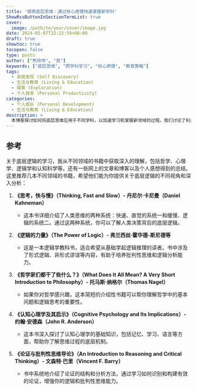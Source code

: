 ```yaml
---
title: '探索底层思维：通过核心原理快速掌握新学科'
ShowRssButtonInSectionTermList: true
cover:
  image: /path/to/your/cover/image.jpg
date: 2024-05-07T22:22:59+08:00
draft: true
showtoc: true
tocopen: false
type: posts
author: ["熊欣伟", "我"]
keywords: ["底层思维", "跨学科学习", "核心原理", "教育策略"]
tags:
  - 自我发现 (Self Discovery)
  - 生活与教育 (Living & Education)
  - 探索 (Exploration)
  - 个人效率 (Personal Productivity)
categories:
  - 个人成长 (Personal Development)
  - 生活与教育 (Living & Education)
description: >
  本博客探讨如何将底层思维应用于不同学科，以加速学习和掌握新领域的过程。我们讨论了利用核心原理来增强理解和在不同专业领域的应用的技巧和策略。
---
```



## 参考

关于底层逻辑的学习，我从不同领域的书籍中获取深入的理解，包括哲学、心理学、逻辑学和认知科学等。还有一些网上的文章和博客以及个人感想得到的总结。这里推荐几本不同领域的书籍，希望他们能为你提供关于底层逻辑的不同视角和深入分析：

1. **《思考，快与慢》（Thinking, Fast and Slow）- 丹尼尔·卡尼曼（Daniel Kahneman）**
   - 这本书详细介绍了人类思维的两种系统：快速、直觉的系统一和缓慢、逻辑的系统二。通过这两种系统，你可以了解人类决策背后的底层逻辑。

2. **《逻辑的力量》（The Power of Logic）- 弗兰西丝·霍华德-斯尼德等**
   - 这是一本逻辑学教科书，适合希望从基础学起逻辑推理的读者。书中涉及了形式逻辑、非形式谬误等内容，有助于培养批判性思维和逻辑分析能力。

3. **《哲学家们都干了些什么？》（What Does It All Mean? A Very Short Introduction to Philosophy）- 托马斯·纳格尔（Thomas Nagel）**
   - 如果你对哲学感兴趣，这本简短的介绍性书籍可以帮你理解哲学中的基本问题和逻辑思考的重要性。

4. **《认知心理学及其启示》（Cognitive Psychology and Its Implications）- 约翰·安德森（John R. Anderson）**
   - 这本书深入探讨了认知心理学的基础知识，包括记忆、学习、语言等方面，帮助你了解思维过程的底层机制。

5. **《论证与批判性思维导论》（An Introduction to Reasoning and Critical Thinking）- 文森特·巴里（Vincent F. Barry）**
   - 书中系统地介绍了论证的结构和分析方法，通过学习如何识别和构建有效的论证，增强你的逻辑和批判性思维能力。
